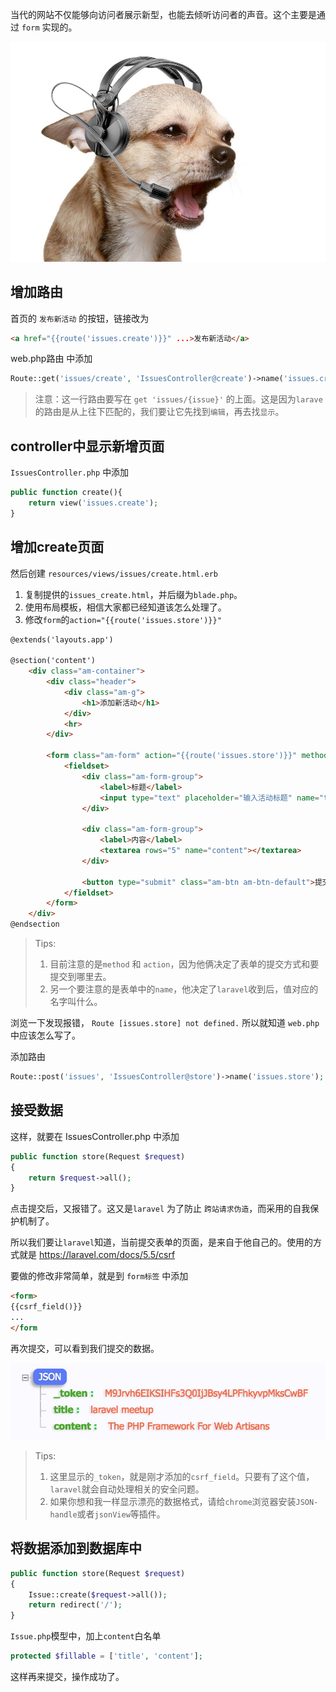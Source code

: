 当代的网站不仅能够向访问者展示新型，也能去倾听访问者的声音。这个主要是通过 `form` 实现的。

![](media/15099754937434.jpg)

## 增加路由

首页的 `发布新活动` 的按钮，链接改为

```html
<a href="{{route('issues.create')}}" ...>发布新活动</a>
```

web.php路由 中添加

```php
Route::get('issues/create', 'IssuesController@create')->name('issues.create');
```

> 注意：这一行路由要写在 `get 'issues/{issue}'` 的上面。这是因为`larave`的路由是从上往下匹配的，我们要让它先找到`编辑`，再去找`显示`。

## controller中显示新增页面

`IssuesController.php` 中添加

```php
public function create(){
    return view('issues.create');
}
```

## 增加create页面

然后创建 `resources/views/issues/create.html.erb`

1. 复制提供的`issues_create.html`，并后缀为`blade.php`。
2. 使用布局模板，相信大家都已经知道该怎么处理了。
3. 修改`form`的`action="{{route('issues.store')}}"`

```html
@extends('layouts.app')

@section('content')
    <div class="am-container">
        <div class="header">
            <div class="am-g">
                <h1>添加新活动</h1>
            </div>
            <hr>
        </div>

        <form class="am-form" action="{{route('issues.store')}}" method="post">
            <fieldset>
                <div class="am-form-group">
                    <label>标题</label>
                    <input type="text" placeholder="输入活动标题" name="title">
                </div>

                <div class="am-form-group">
                    <label>内容</label>
                    <textarea rows="5" name="content"></textarea>
                </div>

                <button type="submit" class="am-btn am-btn-default">提交</button>
            </fieldset>
        </form>
    </div>
@endsection
```

> Tips:
> 1. 目前注意的是`method` 和 `action`，因为他俩决定了表单的提交方式和要提交到哪里去。
> 2. 另一个要注意的是表单中的`name`，他决定了`laravel`收到后，值对应的名字叫什么。

浏览一下发现报错， `Route [issues.store] not defined.` 所以就知道 `web.php` 中应该怎么写了。

添加路由

```php
Route::post('issues', 'IssuesController@store')->name('issues.store');
```

## 接受数据

这样，就要在 IssuesController.php 中添加

```php
public function store(Request $request)
{
    return $request->all();
}
```

点击提交后，又报错了。这又是`laravel` 为了防止 `跨站请求伪造`，而采用的自我保护机制了。

所以我们要让`laravel`知道，当前提交表单的页面，是来自于他自己的。使用的方式就是
https://laravel.com/docs/5.5/csrf

要做的修改非常简单，就是到 `form标签` 中添加

```html
<form>
{{csrf_field()}}
...
</form
```

再次提交，可以看到我们提交的数据。

![](media/15099661464954.jpg)

> Tips:
> 1. 这里显示的`_token`，就是刚才添加的`csrf_field`。只要有了这个值，`laravel`就会自动处理相关的安全问题。
> 2. 如果你想和我一样显示漂亮的数据格式，请给`chrome`浏览器安装`JSON-handle`或者`jsonView`等插件。

## 将数据添加到数据库中

```php
public function store(Request $request)
{
    Issue::create($request->all());
    return redirect('/');
}
```

`Issue.php`模型中，加上`content`白名单

```php
protected $fillable = ['title', 'content'];
```

这样再来提交，操作成功了。




